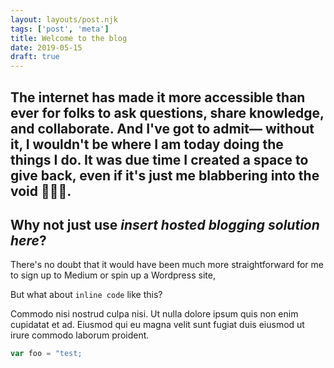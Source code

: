 ```yaml
---
layout: layouts/post.njk
tags: ['post', 'meta']
title: Welcome to the blog
date: 2019-05-15
draft: true
---
```

The internet has made it more accessible than ever for folks to ask questions, share knowledge, and collaborate. And I've got to admit— without it, I wouldn't be where I am today doing the things I do. It was due time I created a space to give back, even if it's just me blabbering into the void 🤷🏼‍♂️.
---

## Why not just use *insert hosted blogging solution here*?

There's no doubt that it would have been much more straightforward for me to sign up to Medium or spin up a Wordpress site,  

But what about `inline code` like this?

Commodo nisi nostrud culpa nisi. Ut nulla dolore ipsum quis non enim cupidatat et ad. Eiusmod qui eu magna velit sunt fugiat duis eiusmod ut irure commodo laborum proident.

```js
var foo = "test;
```

